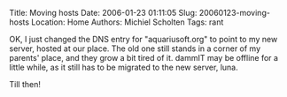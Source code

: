 Title: Moving hosts
Date: 2006-01-23 01:11:05
Slug: 20060123-moving-hosts
Location: Home
Authors: Michiel Scholten
Tags: rant

<p>OK, I just changed the DNS entry for "aquariusoft.org" to point to my new server, hosted at our place. The old one still stands in a corner of my parents' place, and they grow a bit tired of it. dammIT may be offline for a little while, as it still has to be migrated to the new server, luna.</p>

<p>Till then!</p>